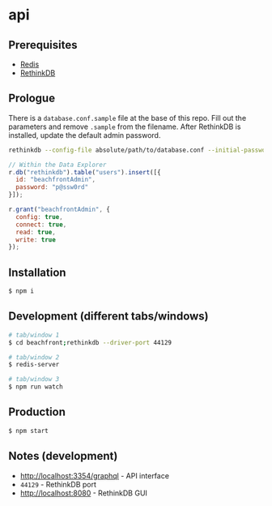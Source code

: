 # api



## Prerequisites

- [Redis](https://formulae.brew.sh/cask/redis)
- [RethinkDB](https://rethinkdb.com/docs/install)



## Prologue

There is a `database.conf.sample` file at the base of this repo. Fill out the parameters and remove `.sample` from the filename. After RethinkDB is installed, update the default admin password.

```sh
rethinkdb --config-file absolute/path/to/database.conf --initial-password "p@ssw0rd"
```

```js
// Within the Data Explorer
r.db("rethinkdb").table("users").insert([{
  id: "beachfrontAdmin",
  password: "p@ssw0rd"
}]);

r.grant("beachfrontAdmin", {
  config: true,
  connect: true,
  read: true,
  write: true
});
```



## Installation

```sh
$ npm i
```



## Development (different tabs/windows)

```sh
# tab/window 1
$ cd beachfront;rethinkdb --driver-port 44129
```

```sh
# tab/window 2
$ redis-server
```

```sh
# tab/window 3
$ npm run watch
```



## Production

```sh
$ npm start
```

## Notes (development)
- [http://localhost:3354/graphql](http://localhost:3354/graphql) - API interface
- `44129` - RethinkDB port
- [http://localhost:8080](http://localhost:8080) - RethinkDB GUI
